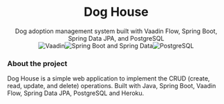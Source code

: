 <p align="center">
  <h1 align="center">Dog House</h1>
  <p align="center">
    Dog adoption management system built with Vaadin Flow, Spring Boot, Spring Data JPA, and PostgreSQL <br>
    <img src="https://img.icons8.com/windows/30/3498db/vaadin.png" title="Vaadin"><img src="https://img.icons8.com/color/30/000000/spring-logo.png" alt="Spring Boot and Spring Data"><img src="https://img.icons8.com/color/30/000000/postgresql.png" alt="PostgreSQL">
  </p>
</p>

### About the project

Dog House is a simple web application to implement the CRUD (create, read, update, and delete) operations. Built with Java, Spring Boot, Vaadin Flow, Spring Data JPA, PostgreSQL and Heroku.
